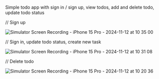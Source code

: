 Simple todo app with sign in / sign up, view todos, add and delete todo, update todo status

// Sign up

![Simulator Screen Recording - iPhone 15 Pro - 2024-11-12 at 10 35 00](https://github.com/user-attachments/assets/6b8d179c-8285-4cf0-aaa0-89f91d1b28b8)

// Sign in, update todo status, create new task

![Simulator Screen Recording - iPhone 15 Pro - 2024-11-12 at 10 31 08](https://github.com/user-attachments/assets/c70cd0f1-ac7b-4d7b-b3a3-429891b7714e)

// Delete todo

![Simulator Screen Recording - iPhone 15 Pro - 2024-11-12 at 10 20 36](https://github.com/user-attachments/assets/0ba9cc75-1493-4251-bc50-519cdc4eed78)

